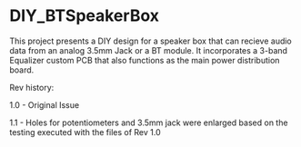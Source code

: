 # DIY_BTSpeakerBox
This project presents a DIY design for a speaker box that can recieve audio data from an analog 3.5mm Jack or a BT module. It incorporates a 3-band Equalizer custom PCB that also functions as the main power distribution board.

Rev history:

1.0 - Original Issue

1.1 - Holes for potentiometers and 3.5mm jack were enlarged based on the testing executed with the files of Rev 1.0
